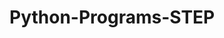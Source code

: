 # Python-Programs-STEP
      
  
            
               
             
                     
                      
            
  
